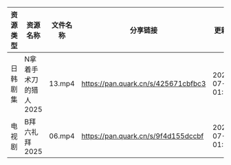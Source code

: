 | 资源类型 | 资源名称          | 文件名称   | 分享链接                                | 更新时间                |
| ---- | ------------- | ------ | ----------------------------------- | ------------------- |
| 日韩剧集 | N拿着手术刀的猎人2025 | 13.mp4 | https://pan.quark.cn/s/425671cbfbc3 | 2025-07-07 01:29:39 |
| 电视剧  | B拜六礼拜2025     | 06.mp4 | https://pan.quark.cn/s/9f4d155dccbf | 2025-07-07 01:20:17 |
